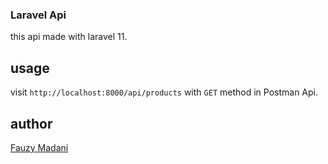 ### Laravel Api
this api made with laravel 11.

## usage
visit `http://localhost:8000/api/products` with `GET` method in Postman Api.

## author
<a href="https://github.com/fauzymadani">Fauzy Madani</a>
